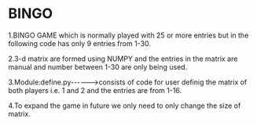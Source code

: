 # BINGO
1.BINGO GAME which is normally played with 25 or more entries but in the following code has only 9 entries from 1-30.

2.3-d matrix are formed using NUMPY and the entries in the matrix are manual and number between 1-30 are only being used.

3.Module:define.py------>consists of code  for user definig the matrix of both players i.e. 1 and 2 and the  entries are from 1-16.

4.To expand the game in future we only need to only change the size of matrix.

